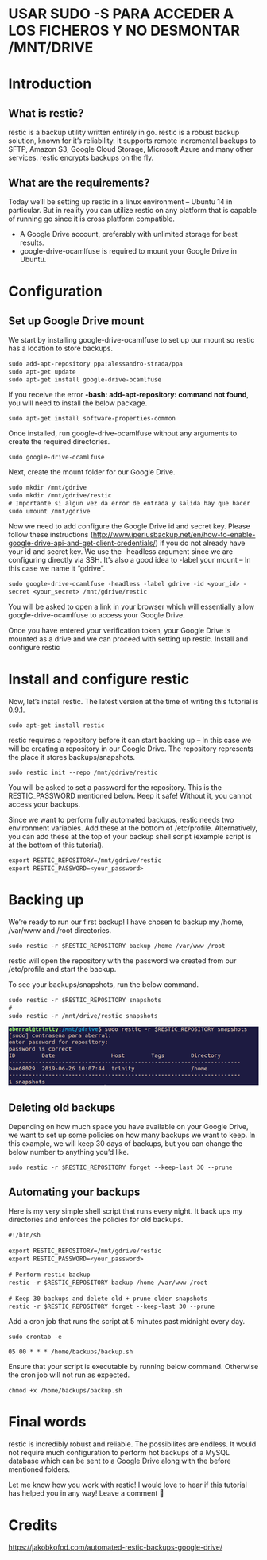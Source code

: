 # USAR SUDO -S PARA ACCEDER A LOS FICHEROS Y NO DESMONTAR /MNT/DRIVE
# Introduction
## What is restic?

restic is a backup utility written entirely in go. restic is a robust backup solution, known for it’s reliability. It supports remote incremental backups to SFTP, Amazon S3, Google Cloud Storage, Microsoft Azure and many other services. restic encrypts backups on the fly.

## What are the requirements?

Today we’ll be setting up restic in a linux environment – Ubuntu 14 in particular. But in reality you can utilize restic on any platform that is capable of running go since it is cross platform compatible.
 * A Google Drive account, preferably with unlimited storage for best results.
 * google-drive-ocamlfuse is required to mount your Google Drive in Ubuntu.

# Configuration
## Set up Google Drive mount

We start by installing google-drive-ocamlfuse to set up our mount so restic has a location to store backups.

```{bash}
sudo add-apt-repository ppa:alessandro-strada/ppa
sudo apt-get update
sudo apt-get install google-drive-ocamlfuse
```

If you receive the error **-bash: add-apt-repository: command not found**, you will need to install the below package.

```{bash}
sudo apt-get install software-properties-common
```

Once installed, run google-drive-ocamlfuse without any arguments to create the required directories.
```{bash}
sudo google-drive-ocamlfuse
```

Next, create the mount folder for our Google Drive.
```{bash}
sudo mkdir /mnt/gdrive
sudo mkdir /mnt/gdrive/restic
# Importante si algun vez da error de entrada y salida hay que hacer
sudo umount /mnt/gdrive
```

Now we need to add configure the Google Drive id and secret key. Please follow these instructions (http://www.iperiusbackup.net/en/how-to-enable-google-drive-api-and-get-client-credentials/) if you do not already have your id and secret key.
We use the -headless argument since we are configuring directly via SSH. It’s also a good idea to -label your mount – In this case we name it “gdrive”.

```{bash}
sudo google-drive-ocamlfuse -headless -label gdrive -id <your_id> -secret <your_secret> /mnt/gdrive/restic
```

You will be asked to open a link in your browser which will essentially allow google-drive-ocamlfuse to access your Google Drive.

Once you have entered your verification token, your Google Drive is mounted as a drive and we can proceed with setting up restic.
Install and configure restic

# Install and configure restic

Now, let’s install restic. The latest version at the time of writing this tutorial is 0.9.1.

```{bash}
sudo apt-get install restic
```

restic requires a repository before it can start backing up – In this case we will be creating a repository in our Google Drive. The repository represents the place it stores backups/snapshots.

```{bash}
sudo restic init --repo /mnt/gdrive/restic
```

You will be asked to set a password for the repository. This is the RESTIC_PASSWORD mentioned below. Keep it safe! Without it, you cannot access your backups.

Since we want to perform fully automated backups, restic needs two environment variables. Add these at the bottom of /etc/profile.
Alternatively, you can add these at the top of your backup shell script (example script is at the bottom of this tutorial).

```{bash}
export RESTIC_REPOSITORY=/mnt/gdrive/restic
export RESTIC_PASSWORD=<your_password>
```

# Backing up

We’re ready to run our first backup! I have chosen to backup my /home, /var/www and /root directories.
```{bash}
sudo restic -r $RESTIC_REPOSITORY backup /home /var/www /root
```

restic will open the repository with the password we created from our /etc/profile and start the backup.

To see your backups/snapshots, run the below command.
```{bash}
sudo restic -r $RESTIC_REPOSITORY snapshots
#
sudo restic -r /mnt/drive/restic snapshots
```

![alt text](https://raw.githubusercontent.com/aberral/gdrivebu/master/backup.png)


## Deleting old backups

Depending on how much space you have available on your Google Drive, we want to set up some policies on how many backups we want to keep.
In this example, we will keep 30 days of backups, but you can change the below number to anything you’d like.

```{bash}
sudo restic -r $RESTIC_REPOSITORY forget --keep-last 30 --prune
```
## Automating your backups

Here is my very simple shell script that runs every night. It back ups my directories and enforces the policies for old backups.

```{bash}
#!/bin/sh

export RESTIC_REPOSITORY=/mnt/gdrive/restic
export RESTIC_PASSWORD=<your_password>

# Perform restic backup 
restic -r $RESTIC_REPOSITORY backup /home /var/www /root

# Keep 30 backups and delete old + prune older snapshots
restic -r $RESTIC_REPOSITORY forget --keep-last 30 --prune
```

Add a cron job that runs the script at 5 minutes past midnight every day.
```{bash}
sudo crontab -e
```
```{bash}
05 00 * * * /home/backups/backup.sh
```

Ensure that your script is executable by running below command. Otherwise the cron job will not run as expected.
```{bash}
chmod +x /home/backups/backup.sh
```

# Final words

restic is incredibly robust and reliable. The possibilites are endless. It would not require much configuration to perform hot backups of a MySQL database which can be sent to a Google Drive along with the before mentioned folders.

Let me know how you work with restic! I would love to hear if this tutorial has helped you in any way!
Leave a comment 🙂

# Credits

https://jakobkofod.com/automated-restic-backups-google-drive/
